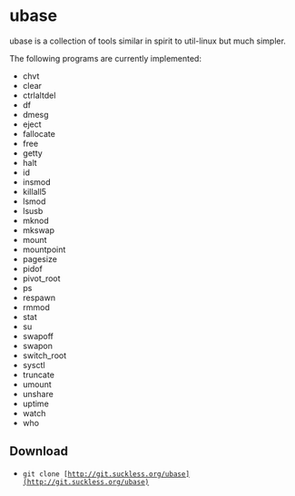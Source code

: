 ubase
=====
ubase is a collection of tools similar in spirit to util-linux but
much simpler.

The following programs are currently implemented:

* chvt
* clear
* ctrlaltdel
* df
* dmesg
* eject
* fallocate
* free
* getty
* halt
* id
* insmod
* killall5
* lsmod
* lsusb
* mknod
* mkswap
* mount
* mountpoint
* pagesize
* pidof
* pivot_root
* ps
* respawn
* rmmod
* stat
* su
* swapoff
* swapon
* switch_root
* sysctl
* truncate
* umount
* unshare
* uptime
* watch
* who

Download
--------
* <code>git clone [http://git.suckless.org/ubase](http://git.suckless.org/ubase)</code>
